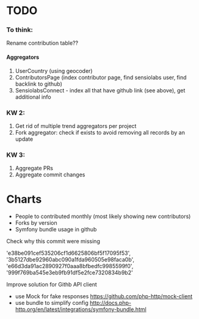 TODO
==============

### To think:

Rename contribution table??

#### Aggregators
1. UserCountry (using geocoder)
2. ContributorsPage (index contributor page, find sensiolabs user, find backlink to github)
3. SensiolabsConnect - index all that have github link (see above), get additional info


### KW 2:

1. Get rid of multiple trend aggregators per project
2. Fork aggregator: check if exists to avoid removing all records by an update

### KW 3:

1. Aggregate PRs
2. Aggregate commit changes



# Charts

- People to contributed monthly (most likely showing new contributors)
- Forks by version
- Symfony bundle usage in github


Check why this commit were missing

'e38be091cef535206cf1d6625806bf5f17095f53',
'3b5127dbe92960abc090a1fda960505e98faca0b',
'e66d3da91ac2890927f0aaa8bfbedfc9985599f0',
'999f769ba545e3eb9fb91df5e2fce7320834b9b2'


Improve solution for Githb API client

* use Mock for fake responses https://github.com/php-http/mock-client
* use bundle to simplify config http://docs.php-http.org/en/latest/integrations/symfony-bundle.html

